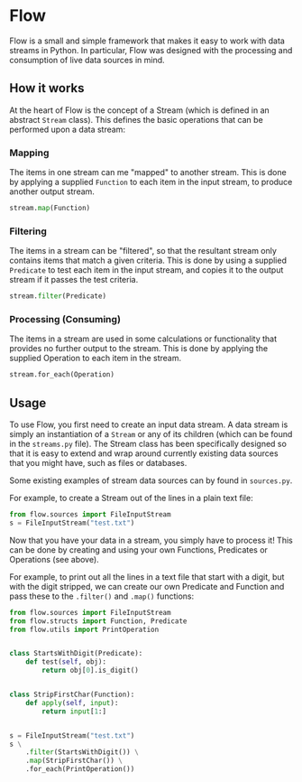 Flow
====

Flow is a small and simple framework that makes it easy to work with data
streams in Python. In particular, Flow was designed with the processing and
consumption of live data sources in mind.


How it works
------------

At the heart of Flow is the concept of a Stream (which is defined in an
abstract `Stream` class). This defines the basic operations that can be
performed upon a data stream:

### Mapping
The items in one stream can me "mapped" to another stream. This is done by
applying a supplied `Function` to each item in the input stream, to produce
another output stream.

```python
stream.map(Function)
```

### Filtering
The items in a stream can be "filtered", so that the resultant stream only
contains items that match a given criteria. This is done by using a supplied
`Predicate` to test each item in the input stream, and copies it to the output
stream if it passes the test criteria.

```python
stream.filter(Predicate)
```

### Processing (Consuming)
The items in a stream are used in some calculations or functionality that
provides no further output to the stream. This is done by applying the supplied
Operation to each item in the stream.

```python
stream.for_each(Operation)
```


Usage
-----

To use Flow, you first need to create an input data stream. A data stream is simply an
instantiation of a `Stream` or any of its children (which can be found in the
`streams.py` file). The Stream class has been specifically designed so that it
is easy to extend and wrap around currently existing data sources that you might
have, such as files or databases.

Some existing examples of stream data sources can by found in `sources.py`.

For example, to create a Stream out of the lines in a plain text file:

```python
from flow.sources import FileInputStream
s = FileInputStream("test.txt")
```

Now that you have your data in a stream, you simply have to process it! This can
be done by creating and using your own Functions, Predicates or Operations
(see above).

For example, to print out all the lines in a text file that start with a digit,
but with the digit stripped, we can create our own Predicate and Function
and pass these to the `.filter()` and `.map()` functions:

```python
from flow.sources import FileInputStream
from flow.structs import Function, Predicate
from flow.utils import PrintOperation


class StartsWithDigit(Predicate):
    def test(self, obj):
        return obj[0].is_digit()


class StripFirstChar(Function):
    def apply(self, input):
        return input[1:]


s = FileInputStream("test.txt")
s \
    .filter(StartsWithDigit()) \
    .map(StripFirstChar()) \
    .for_each(PrintOperation())
```
